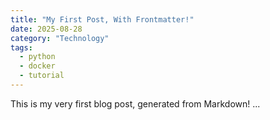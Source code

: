 ```yaml
---
title: "My First Post, With Frontmatter!"
date: 2025-08-28
category: "Technology"
tags:
  - python
  - docker
  - tutorial
---
```

This is my very first blog post, generated from Markdown!
...
